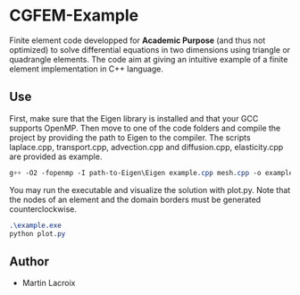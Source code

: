 # CGFEM-Example

Finite element code developped for **Academic Purpose** (and thus not optimized) to solve differential equations in two dimensions using triangle or quadrangle elements. The code aim at giving an intuitive example of a finite element implementation in C++ language.

## Use

First, make sure that the Eigen library is installed and that your GCC supports OpenMP. Then move to one of the code folders and compile the project by providing the path to Eigen to the compiler. The scripts laplace.cpp, transport.cpp, advection.cpp and diffusion.cpp, elasticity.cpp are provided as example.
```css
g++ -O2 -fopenmp -I path-to-Eigen\Eigen example.cpp mesh.cpp -o example.exe
```
You may run the executable and visualize the solution with plot.py. Note that the nodes of an element and the domain borders must be generated counterclockwise.
```css
.\example.exe
python plot.py
```

## Author

* Martin Lacroix

